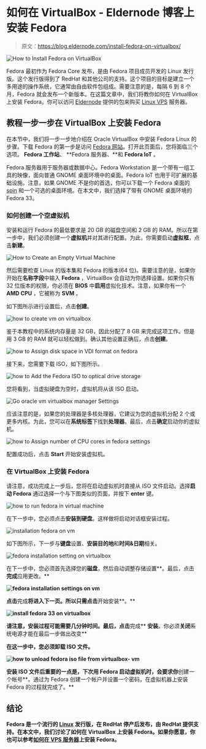 # 如何在 VirtualBox - Eldernode 博客上安装 Fedora

> 原文：<https://blog.eldernode.com/install-fedora-on-virtualbox/>

![How to Install Fedora on VirtualBox](img/9574a0949ffe4ca3ce07d521c7e2a5a3.png)

Fedora 最初作为 Fedora Core 发布，是由 Fedora 项目成员开发的 Linux 发行版。这个发行版得到了 RedHat 和其他公司的支持。这个项目的目标是建立一个多用途的操作系统，它通常由自由软件包组成。需要注意的是，每隔 6 到 8 个月，Fedora 就会发布一个新版本。在这篇文章中，我们将教你如何在 VirtualBox 上安装 Fedora。你可以访问 [Eldernode](https://eldernode.com/) 提供的包来购买 [Linux VPS](https://eldernode.com/linux-vps/) 服务器。

## **教程一步一步在 VirtualBox 上安装 Fedora**

在本节中，我们将一步一步地介绍在 Oracle VirtualBox 中安装 Fedora Linux 的步骤。下载 Fedora 的第一步是访问 [Fedora 网站](https://getfedora.org/)。打开此页面后，您将面临三个选项。 **Fedora 工作站**、 **Fedora 服务器、**和 **Fedora IoT** 。

Fedora 服务器用于服务器或数据中心。Fedora Workstation 是一个带有一组工具的映像，面向普通 GNOME 桌面环境中的桌面。Fedora IoT 也用于可扩展的基础设施。注意，如果 GNOME 不是你的首选，你可以下载一个 Fedora 桌面的 [spin](https://spins.fedoraproject.org/) 和一个可选的桌面环境。在本文中，我们选择了带有 GNOME 桌面环境的 Fedora 33。

### **如何创建一个空虚拟机**

安装和运行 Fedora 的最低要求是 20 GB 的磁盘空间和 2 GB 的 RAM。所以在第一步中，我们必须创建一个**虚拟机**并对其进行配置。为此，你需要启动**虚拟框**，点击**新建**。

![How to Create an Empty Virtual Machine](img/8e48079faf086dcaa46e0d3767601191.png)

然后需要检查 Linux 的版本集和 Fedora 的版本(64 位)。需要注意的是，如果你开始在**名称字段**中输入 **Fedora** ，VirtualBox 会自动为你选择设置。如果你只有 32 位版本的权限，你必须在 **BIOS** 中**启用**虚拟化技术。注意，如果你有一个 **AMD CPU** ，它被称为 **SVM** 。

如下图所示进行设置后，点击**创建**。

![how to create vm on virtualbox](img/692a488c10c353a28c2d9308116ea6ad.png)

鉴于本教程中的系统内存量是 32 GB，因此分配了 8 GB 来完成这项工作。但是用 3 GB 的 RAM 就可以轻松做到。确认其他设置正确后，点击**创建**。

![how to Assign disk space in VDI format on fedora](img/9410782808b0f84b58f6aae03cd27013.png)

接下来，您需要下载 ISO，如下图所示。

![how to Add the Fedora ISO to optical drive storage](img/3d053355561b3b5b163b07c0093ebe28.png)

您将看到，当虚拟硬盘为空时，虚拟机将从该 ISO 启动。

![Go oracle vm virtualbox manager Settings](img/2570aae781a200b0133e7dffc1357e04.png)

应该注意的是，如果您的处理器是多核处理器，它建议为您的虚拟机分配 2 个或更多内核。为此，您可以在**系统标签**下找到**处理器**。最后，点击**确定**启动你的虚拟机。

![how to Assign number of CPU cores in fedora settings](img/65bbeaee062dc1a208fbbd50589f2f91.png)

配置成功后，点击 **Start** 开始安装虚拟机。

### **在 VirtualBox 上安装 Fedora**

请注意，成功完成上一步后，您将在启动虚拟机时直接从 ISO 文件启动。选择**启动 Fedora** 通过选择一个与下图类似的页面，并按下 **enter** 键。

![how to run fedora in virtual machine](img/a10ee11ff09925803efe1889505e6409.png)

在下一步中，您必须点击**安装到硬盘**。这样做将启动对话框安装过程。

![installation fedora on vm](img/b228bdc2c456f588f5f5d8fb38e74aae.png)

如下图所示，下一步与**键盘**设置、**安装目的地**和**时间&日期**相关。

![fedora installation setting on virtualbox](img/190853cd3b64f82f594d46bc9c26a9ef.png)

在下一步中，您必须首先选择您的**磁盘**，然后自动调整存储设置**。最后，点击**完成**应用更改。**

**![fedora installation settings on vm](img/27b1d1efe9579114f75edcf4dfe3b9d5.png)**

**点击**完成**将进入下一页。所以只需点击**开始安装**。**

**![install fedora 33 on virtualbox](img/a1b1b254ff7909d8e13c9b2013163aa1.png)**

**请注意，安装过程可能需要几分钟时间。最后，点击**完成** **安装**。你必须**关闭**系统电源才能在最后一步做出改变**

**在这一步中，您必须卸载 ISO 文件。**

**![how to unload fedora iso file from virtualbox- vm](img/da243e007bb6c25de95b5cdd726b7b5a.png)**

**安装 ISO 文件后重要的一点是，下次用 Fedora 启动虚拟机时，会要求你**创建一个帐号**。通过为 Fedora 创建一个帐户并设置一个密码，在虚拟机器上安装 Fedora 的过程就完成了。**

## **结论**

**Fedora 是一个流行的 [Linux](https://blog.eldernode.com/tag/linux/) 发行版，在 RedHat 停产后发布，由 RedHat 提供支持。在本文中，我们讨论了如何在 VirtualBox 上安装 Fedora。如果你愿意，你也可以参考[如何在 VPS 服务器](https://blog.eldernode.com/install-fedora-on-vps-server/)上安装 Fedora。**